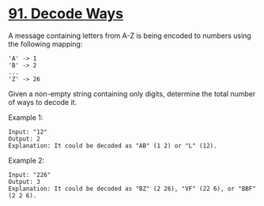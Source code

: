 # [91. Decode Ways](https://leetcode.com/problems/decode-ways/)

A message containing letters from A-Z is being encoded to numbers using the following mapping:

```text
'A' -> 1
'B' -> 2
...
'Z' -> 26
```

Given a non-empty string containing only digits, determine the total number of ways to decode it.

Example 1:

```text
Input: "12"
Output: 2
Explanation: It could be decoded as "AB" (1 2) or "L" (12).
```

Example 2:

```text
Input: "226"
Output: 3
Explanation: It could be decoded as "BZ" (2 26), "VF" (22 6), or "BBF" (2 2 6).
```
